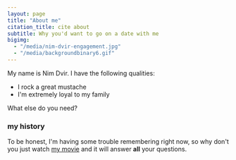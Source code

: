 ```yaml
---
layout: page
title: "About me"
citation_title: cite about
subtitle: Why you'd want to go on a date with me
bigimg:
  - "/media/nim-dvir-engagement.jpg"
  - "/media/backgroundbinary6.gif"
---
```


My name is Nim Dvir. 
I have the following qualities:

- I rock a great mustache
- I'm extremely loyal to my family

What else do you need?

### my history

To be honest, I'm having some trouble remembering right now, so why don't you just watch [my movie](http://en.wikipedia.org/wiki/The_Princess_Bride_%28film%29) and it will answer **all** your questions.
